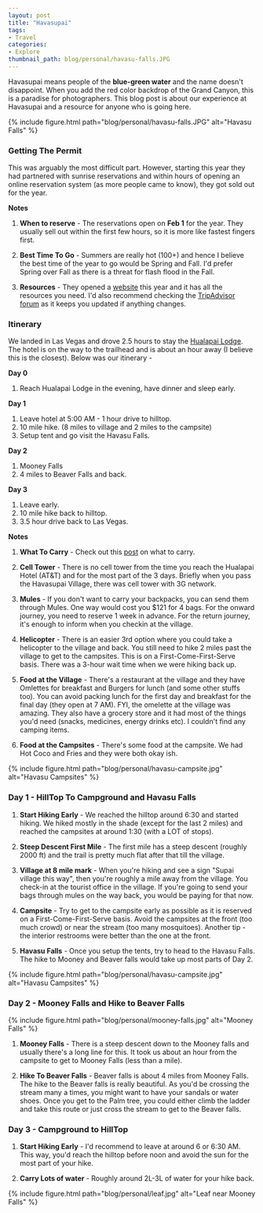 ```yaml
---
layout: post
title: "Havasupai"
tags:
- Travel
categories:
- Explore
thumbnail_path: blog/personal/havasu-falls.JPG
---
```


Havasupai means people of the **blue-green water** and the name doesn't disappoint. When you add the red color backdrop of the Grand Canyon, this is a paradise for photographers. This blog post is about our experience at Havasupai and a resource for anyone who is going here.

{% include figure.html path="blog/personal/havasu-falls.JPG" alt="Havasu Falls" %}

### Getting The Permit

This was arguably the most difficult part. However, starting this year they had partnered with sunrise reservations and within hours of opening an online reservation system (as more people came to know), they got sold out for the year. 

**Notes**

1. **When to reserve** - The reservations open on **Feb 1** for the year. They usually sell out within the first few hours, so it is more like fastest fingers first.

2. **Best Time To Go** - Summers are really hot (100+) and hence I believe the best time of the year to go would be Spring and Fall. I'd prefer Spring over Fall as there is a threat for flash flood in the Fall.

3. **Resources** - They opened a [website](http://theofficialhavasupaitribe.com) this year and it has all the resources you need. I'd also recommend checking the [TripAdvisor forum](https://www.tripadvisor.com/ShowForum-g31371-i12769-Supai_Arizona.html) as it keeps you updated if anything changes.

### Itinerary

We landed in Las Vegas and drove 2.5 hours to stay the [Hualapai Lodge](http://www.grandcanyonwest.com/hualapai-lodge-and-route-66.htm). The hotel is on the way to the trailhead and is about an hour away (I believe this is the closest). Below was our itinerary - 

**Day 0**

1. Reach Hualapai Lodge in the evening, have dinner and sleep early.

**Day 1**
1. Leave hotel at 5:00 AM - 1 hour drive to hilltop.
2. 10 mile hike. (8 miles to village and 2 miles to the campsite)
3. Setup tent and go visit the Havasu Falls.

**Day 2**
1. Mooney Falls
2. 4 miles to Beaver Falls and back.

**Day 3**
1. Leave early.
2. 10 mile hike back to hilltop.
3. 3.5 hour drive back to Las Vegas.

**Notes**

1. **What To Carry** - Check out this [post](http://kaushik88.github.io/blog/2017/03/24/backpacking-checklist/) on what to carry.

2. **Cell Tower** - There is no cell tower from the time you reach the Hualapai Hotel (AT&T) and for the most part of the 3 days. Briefly when you pass the Havasupai Village, there was cell tower with 3G network.

3. **Mules** - If you don't want to carry your backpacks, you can send them through Mules. One way would cost you $121 for 4 bags. For the onward journey, you need to reserve 1 week in advance. For the return journey, it's enough to inform when you checkin at the village.

4. **Helicopter** - There is an easier 3rd option where you could take a helicopter to the village and back. You still need to hike 2 miles past the village to get to the campsites. This is on a First-Come-First-Serve basis. There was a 3-hour wait time when we were hiking back up.

5. **Food at the Village** - There's a restaurant at the village and they have Omlettes for breakfast and Burgers for lunch (and some other stuffs too). You can avoid packing lunch for the first day and breakfast for the final day (they open at 7 AM). FYI, the omelette at the village was amazing. They also have a grocery store and it had most of the things you'd need (snacks, medicines, energy drinks etc). I couldn't find any camping items.

6. **Food at the Campsites** - There's some food at the campsite. We had Hot Coco and Fries and they were both okay ish.

{% include figure.html path="blog/personal/havasu-campsite.jpg" alt="Havasu Campsites" %}

### Day 1 - HillTop To Campground and Havasu Falls

1. **Start Hiking Early** - We reached the hilltop around 6:30 and started hiking. We hiked mostly in the shade (except for the last 2 miles) and reached the campsites at around 1:30 (with a LOT of stops).

2. **Steep Descent First Mile** - The first mile has a steep descent (roughly 2000 ft) and the trail is pretty much flat after that till the village.

3. **Village at 8 mile mark** - When you're hiking and see a sign "Supai village this way", then you're roughly a mile away from the village. You check-in at the tourist office in the village. If you're going to send your bags through mules on the way back, you would be paying for that now.

4. **Campsite** - Try to get to the campsite early as possible as it is reserved on a First-Come-First-Serve basis. Avoid the campsites at the front (too much crowd) or near the stream (too many mosquitoes). Another tip - the interior restrooms were better than the one at the front.

5. **Havasu Falls** - Once you setup the tents, try to head to the Havasu Falls. The hike to Mooney and Beaver falls would take up most parts of Day 2.

{% include figure.html path="blog/personal/havasu-campsite.jpg" alt="Havasu Campsites" %}

### Day 2 - Mooney Falls and Hike to Beaver Falls

{% include figure.html path="blog/personal/mooney-falls.jpg" alt="Mooney Falls" %}

1. **Mooney Falls** - There is a steep descent down to the Mooney falls and usually there's a long line for this. It took us about an hour from the campsite to get to Mooney Falls (less than a mile).

2. **Hike To Beaver Falls** - Beaver falls is about 4 miles from Mooney Falls. The hike to the Beaver falls is really beautiful. As you'd be crossing the stream many a times, you might want to have your sandals or water shoes. Once you get to the Palm tree, you could either climb the ladder and take this route or just cross the stream to get to the Beaver falls.

### Day 3 - Campground to HillTop

1. **Start Hiking Early** - I'd recommend to leave at around 6 or 6:30 AM. This way, you'd reach the hilltop before noon and avoid the sun for the most part of your hike.

2. **Carry Lots of water** - Roughly around 2L-3L of water for your hike back.

{% include figure.html path="blog/personal/leaf.jpg" alt="Leaf near Mooney Falls" %}